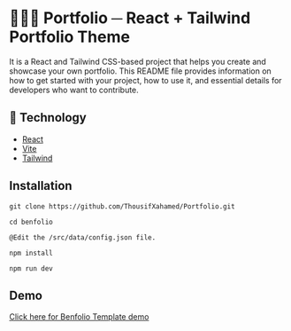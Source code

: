 
# 👨🏼‍💻 Portfolio ─ React + Tailwind Portfolio Theme
It is a React and Tailwind CSS-based project that helps you create and showcase your own portfolio. This README file provides information on how to get started with your project, how to use it, and essential details for developers who want to contribute.

## 🤖 Technology
- [React](react.dev)
- [Vite](vitejs.dev) 
- [Tailwind](tailwindcss.com)

## Installation
```
git clone https://github.com/ThousifXahamed/Portfolio.git

cd benfolio

@Edit the /src/data/config.json file.

npm install

npm run dev
```

## Demo

[Click here for Benfolio Template demo](https://portfolio-theta-seven-88.vercel.app/)

